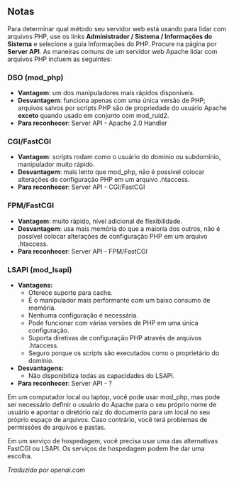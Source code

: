 <!-- Filename: J4.x:Apache_PHP_Handler / Display title: Manipuladores PHP do Apache  -->

## Notas

Para determinar qual método seu servidor web está usando para lidar com arquivos PHP, use os links **Administrador / Sistema / Informações do Sistema** e selecione a guia Informações do PHP. Procure na página por **Server API**. As maneiras comuns de um servidor web Apache lidar com arquivos PHP incluem as seguintes:

### DSO (mod_php)

- **Vantagem**: um dos manipuladores mais rápidos disponíveis.
- **Desvantagem**: funciona apenas com uma única versão de PHP; arquivos salvos por scripts PHP são de propriedade do usuário Apache **exceto** quando usado em conjunto com mod_ruid2.
- **Para reconhecer**: Server API - Apache 2.0 Handler

### CGI/FastCGI

- **Vantagem**: scripts rodam como o usuário do domínio ou subdomínio, manipulador muito rápido.
- **Desvantagem**: mais lento que mod_php, não é possível colocar alterações de configuração PHP em um arquivo .htaccess.
- **Para reconhecer**: Server API - CGI/FastCGI

### FPM/FastCGI

- **Vantagem**: muito rápido, nível adicional de flexibilidade.
- **Desvantagem**: usa mais memória do que a maioria dos outros, não é possível colocar alterações de configuração PHP em um arquivo .htaccess.
- **Para reconhecer**: Server API - FPM/FastCGI

### LSAPI (mod_lsapi)

- **Vantagens:**
   - Oferece suporte para cache.
   - É o manipulador mais performante com um baixo consumo de memória.
   - Nenhuma configuração é necessária.
   - Pode funcionar com várias versões de PHP em uma única configuração.
   - Suporta diretivas de configuração PHP através de arquivos .htaccess.
   - Seguro porque os scripts são executados como o proprietário do domínio.
- **Desvantagens:**
   - Não disponibiliza todas as capacidades do LSAPI.
- **Para reconhecer**: Server API - ?

Em um computador local ou laptop, você pode usar mod_php, mas pode ser necessário definir o usuário do Apache para o seu próprio nome de usuário e apontar o diretório raiz do documento para um local no seu próprio espaço de arquivos. Caso contrário, você terá problemas de permissões de arquivos e pastas.

Em um serviço de hospedagem, você precisa usar uma das alternativas FastCGI ou LSAPI. Os serviços de hospedagem podem lhe dar uma escolha.

*Traduzido por openai.com*

